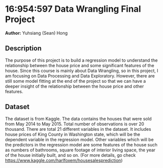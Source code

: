 # 16:954:597 Data Wrangling Final Project
**Author:** Yuhsiang (Sean) Hong

## Description
The purpose of this project is to build a regression model to understand the relationship between the house price and some significant features of the house. Since this course is mainly about Data Wrangling, so in this project, I am focusing on Data Processing and Data Exploratory. However, there are still some model fitting at the end of the project so that we can have a deeper insight of the relationship between the house price and other features.

## Dataset

The dataset is from Kaggle. The data contains the houses that were sold from May 2014 to May 2015. Total number of observations is over 20 thousand. There are total 21 different variables in the dataset. It includes house prices of King County in Washington state, which will be the dependent variable in the regression model. Other variables which will be the predictors in the regression model are some features of the house such as numbers of bathrooms, square footage of interior living space, the year of the house initially built, and so on. 
(For more details, go check https://www.kaggle.com/harlfoxem/housesalesprediction)
